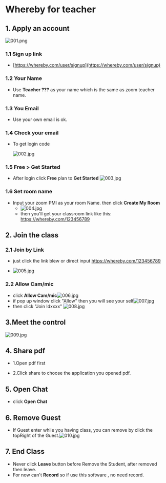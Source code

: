 # Whereby for teacher

## 1. Apply an account

![001.png](https://i.loli.net/2019/09/09/YOUvTEj21SmskXC.jpg)

### 1.1 Sign up link 

- [https://whereby.com/user/signup](https://whereby.com/user/signup)

### 1.2 Your Name

- Use **Teacher ???** as your name which is the same as zoom teacher name.

### 1.3 You Email

- Use your own email is ok.

### 1.4 Check your email


- To get login code
  
  ![002.jpg](https://i.loli.net/2019/09/09/wh58QeWEkR9DAUq.jpg)
  
### 1.5 Free > Get Started


  - After login click **Free** plan to **Get Started** ![003.jpg](https://i.loli.net/2019/09/09/HoblEaKhXfORNTz.jpg)

###  1.6 Set room name
- Input your zoom PMI as your room Name. then click **Create My Room**
  - ![004.jpg](https://i.loli.net/2019/09/09/N7DFsdGIi2rXQZT.jpg)
  - then you'll get your classroom link like this: https://whereby.com/123456789



## 2. Join the class

### 2.1 Join by Link

- just click the link blew or direct input https://whereby.com/123456789

- ![005.jpg](https://i.loli.net/2019/09/09/j5xODCgAJBIX37Y.jpg)

### 2.2 Allow Cam/mic
- click **Allow Cam/mic**![006.jpg](https://i.loli.net/2019/09/09/8g1oXCjiV2tLnyD.jpg)
- if pop up window click "Allow" then you will see your self![007.jpg](https://i.loli.net/2019/09/09/lkvJoOZIwx5pHs4.jpg)
- then click "Join Idxxxx" ![008.jpg](https://i.loli.net/2019/09/09/QkG9lFX4vamCzpR.jpg)





## 3.Meet the control

![009.jpg](https://i.loli.net/2019/09/09/wq4xcNIRKijykmF.jpg)



## 4. Share pdf

- 1.Open pdf first

- 2.Click share to choose the application you opened pdf.



## 5. Open Chat

- click **Open Chat**

## 6. Remove Guest

- If Guest enter while you having class, you can remove by click the topRight of the Guest.![010.jpg](https://i.loli.net/2019/09/09/h8uLefvEFGPmwsM.jpg)

## 7. End Class

- Never click **Leave** button before Remove the Student, after removed then leave.
- For now can't **Record** so if use this software , no need record.

